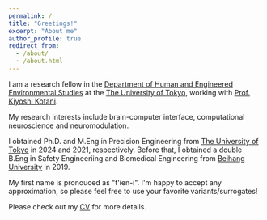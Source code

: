```yaml
---
permalink: /
title: "Greetings!"
excerpt: "About me"
author_profile: true
redirect_from: 
  - /about/
  - /about.html
---
```


I am a research fellow in the [Department of Human and Engineered Environmental Studies](https://www.h.k.u-tokyo.ac.jp/index_e.html) at the [The University of Tokyo](https://www.u-tokyo.ac.jp/en/#), working with [Prof. Kiyoshi Kotani](https://www.k.u-tokyo.ac.jp/en/gsfs/faculty/kiyoshi_kotani/). 

My research interests include brain-computer interface, computational neuroscience and neuromodulation. 

I obtained Ph.D. and M.Eng in Precision Engineering from [The University of Tokyo](https://www.u-tokyo.ac.jp/en/#) in 2024 and 2021, respectively. Before that, I obtained a double B.Eng in Safety Engineeriing and Biomedical Engineering from [Beihang University](https://ev.buaa.edu.cn) in 2019.

My first name is pronouced as "t'ien-i". I'm happy to accept any approximation, so please feel free to use your favorite variants/surrogates!

Please check out my [CV](https://tianyizheng.com/cv/) for more details.